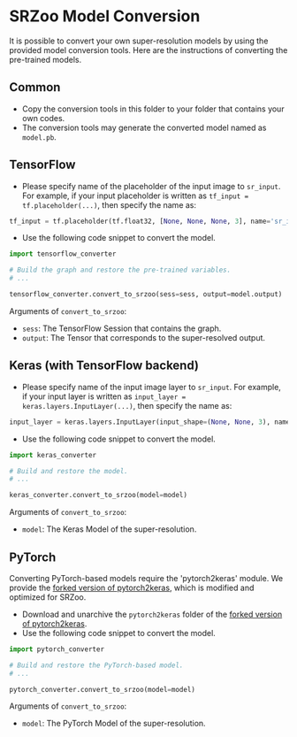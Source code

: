 # SRZoo Model Conversion

It is possible to convert your own super-resolution models by using the provided model conversion tools.
Here are the instructions of converting the pre-trained models.


## Common

- Copy the conversion tools in this folder to your folder that contains your own codes.
- The conversion tools may generate the converted model named as ```model.pb```.


## TensorFlow

- Please specify name of the placeholder of the input image to ```sr_input```. For example, if your input placeholder is written as ```tf_input = tf.placeholder(...)```, then specify the name as:
```python
tf_input = tf.placeholder(tf.float32, [None, None, None, 3], name='sr_input')
```
- Use the following code snippet to convert the model.
```python
import tensorflow_converter

# Build the graph and restore the pre-trained variables.
# ...

tensorflow_converter.convert_to_srzoo(sess=sess, output=model.output)
```

Arguments of ```convert_to_srzoo```:
- ```sess```: The TensorFlow Session that contains the graph.
- ```output```: The Tensor that corresponds to the super-resolved output.


## Keras (with TensorFlow backend)

- Please specify name of the input image layer to ```sr_input```. For example, if your input layer is written as ```input_layer = keras.layers.InputLayer(...)```, then specify the name as:
```python
input_layer = keras.layers.InputLayer(input_shape=(None, None, 3), name='sr_input')
```
- Use the following code snippet to convert the model.
```python
import keras_converter

# Build and restore the model.
# ...

keras_converter.convert_to_srzoo(model=model)
```

Arguments of ```convert_to_srzoo```:
- ```model```: The Keras Model of the super-resolution.


## PyTorch

Converting PyTorch-based models require the 'pytorch2keras' module.
We provide the [forked version of pytorch2keras](https://github.com/idearibosome/pytorch2keras-srzoo), which is modified and optimized for SRZoo.

- Download and unarchive the ```pytorch2keras``` folder of the [forked version of pytorch2keras](https://github.com/idearibosome/pytorch2keras-srzoo).
- Use the following code snippet to convert the model.
```python
import pytorch_converter

# Build and restore the PyTorch-based model.
# ...

pytorch_converter.convert_to_srzoo(model=model)

```

Arguments of ```convert_to_srzoo```:
- ```model```: The PyTorch Model of the super-resolution.

